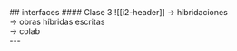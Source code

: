 <grid drag="60 55" drop="5 10" bg="black" align="left">
## interfaces
#### Clase 3
</grid>
<grid drag="-5 10" drop="5 -10" bg="black">
![[i2-header]]
</grid>

<grid drag="25 55" drop="-5 10" bg="black" align="top">
→ hibridaciones<br>
→ obras híbridas escritas<br>
→ colab<br>
</grid>
---